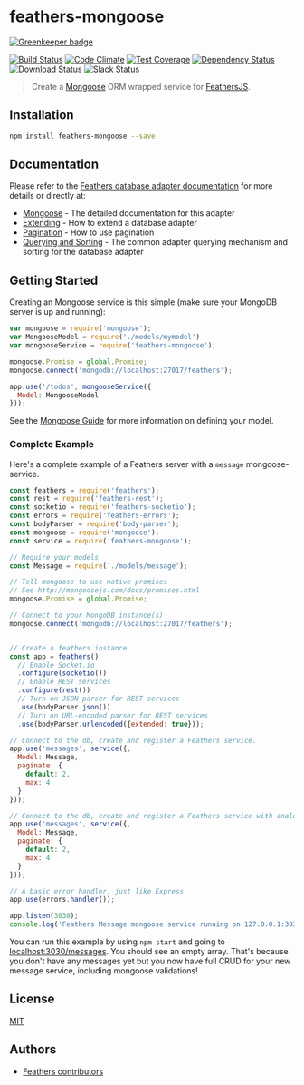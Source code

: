 feathers-mongoose
================

[![Greenkeeper badge](https://badges.greenkeeper.io/feathersjs/feathers-mongoose.svg)](https://greenkeeper.io/)

[![Build Status](https://travis-ci.org/feathersjs/feathers-mongoose.png?branch=master)](https://travis-ci.org/feathersjs/feathers-mongoose)
[![Code Climate](https://codeclimate.com/github/feathersjs/feathers-mongoose/badges/gpa.svg)](https://codeclimate.com/github/feathersjs/feathers-mongoose)
[![Test Coverage](https://codeclimate.com/github/feathersjs/feathers-mongoose/badges/coverage.svg)](https://codeclimate.com/github/feathersjs/feathers-mongoose/coverage)
[![Dependency Status](https://img.shields.io/david/feathersjs/feathers-mongoose.svg?style=flat-square)](https://david-dm.org/feathersjs/feathers-mongoose)
[![Download Status](https://img.shields.io/npm/dm/feathers-mongoose.svg?style=flat-square)](https://www.npmjs.com/package/feathers-mongoose)
[![Slack Status](http://slack.feathersjs.com/badge.svg)](http://slack.feathersjs.com)


> Create a [Mongoose](http://mongoosejs.com/) ORM wrapped service for [FeathersJS](https://github.com/feathersjs).


## Installation

```bash
npm install feathers-mongoose --save
```

## Documentation

Please refer to the [Feathers database adapter documentation](https://docs.feathersjs.com/api/databases/common.html) for more details or directly at:

- [Mongoose](https://docs.feathersjs.com/api/databases/mongoose.html) - The detailed documentation for this adapter
- [Extending](https://docs.feathersjs.com/api/databases/common.html#extending-adapters) - How to extend a database adapter
- [Pagination](https://docs.feathersjs.com/api/databases/common.html#pagination) - How to use pagination
- [Querying and Sorting](https://docs.feathersjs.com/api/databases/querying.html) - The common adapter querying mechanism and sorting for the database adapter

## Getting Started

Creating an Mongoose service is this simple (make sure your MongoDB server is up and running):

```js
var mongoose = require('mongoose');
var MongooseModel = require('./models/mymodel')
var mongooseService = require('feathers-mongoose');

mongoose.Promise = global.Promise;
mongoose.connect('mongodb://localhost:27017/feathers');

app.use('/todos', mongooseService({
  Model: MongooseModel
}));
```

See the [Mongoose Guide](http://mongoosejs.com/docs/guide.html) for more information on defining your model.

### Complete Example

Here's a complete example of a Feathers server with a `message` mongoose-service.

```js
const feathers = require('feathers');
const rest = require('feathers-rest');
const socketio = require('feathers-socketio');
const errors = require('feathers-errors');
const bodyParser = require('body-parser');
const mongoose = require('mongoose');
const service = require('feathers-mongoose');

// Require your models
const Message = require('./models/message');

// Tell mongoose to use native promises
// See http://mongoosejs.com/docs/promises.html
mongoose.Promise = global.Promise;

// Connect to your MongoDB instance(s)
mongoose.connect('mongodb://localhost:27017/feathers');


// Create a feathers instance.
const app = feathers()
  // Enable Socket.io
  .configure(socketio())
  // Enable REST services
  .configure(rest())
  // Turn on JSON parser for REST services
  .use(bodyParser.json())
  // Turn on URL-encoded parser for REST services
  .use(bodyParser.urlencoded({extended: true}));

// Connect to the db, create and register a Feathers service.
app.use('messages', service({,
  Model: Message,
  paginate: {
    default: 2,
    max: 4
  }
}));

// Connect to the db, create and register a Feathers service with analogId, if analogId set some [fieldName] (unique) and [id] in request is not valid ObjectId then search by field with name [fieldName];
app.use('messages', service({,
  Model: Message,
  paginate: {
    default: 2,
    max: 4
  }
}));

// A basic error handler, just like Express
app.use(errors.handler());

app.listen(3030);
console.log('Feathers Message mongoose service running on 127.0.0.1:3030');
```

You can run this example by using `npm start` and going to [localhost:3030/messages](http://localhost:3030/messages). You should see an empty array. That's because you don't have any messages yet but you now have full CRUD for your new message service, including mongoose validations!

## License

[MIT](LICENSE)

## Authors

- [Feathers contributors](https://github.com/feathersjs/feathers-mongoose/graphs/contributors)
